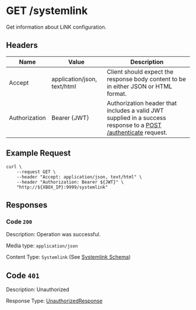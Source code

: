 # GET /systemlink

Get information about LiNK configuration.

## Headers

| Name          | Value                       | Description                                                                                                                              |
| ------------- | --------------------------- | ---------------------------------------------------------------------------------------------------------------------------------------- |
| Accept        | application/json, text/html | Client should expect the response body content to be in either JSON or HTML format.                                                      |
| Authorization | Bearer {JWT}                | Authorization header that includes a valid JWT supplied in a success response to a [POST /authenticate](./post_authenticate.md) request. |

## Example Request

```
curl \
    --request GET \
    --header "Accept: application/json, text/html" \
    --header "Authorization: Bearer ${JWT}" \
    "http://${XBOX_IP}:9999/systemlink"
```

## Responses

### Code `200`

Description: Operation was successful.

Media type: `application/json`

Content Type: `Systemlink` (See [Systemlink Schema](./schema_systemlink.md))

## Code `401`

Description: Unauthorized

Response Type: [UnauthorizedResponse](./schema_unauthorized_response.md)
